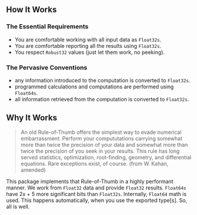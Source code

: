 ## How It Works

### The Essential Requirements

- You are comfortable working with all input data as `Float32s`.
- You are comfortable reporting all the results using `Float32s`.
- You respect `Robust32` values (just let them work, no peeking).

### The Pervasive Conventions

- any information introduced to the computation is converted to `Float32s`.
- programmed calculations and computations are performed using `Float64s`.
- all information retrieved from the computation is converted to `Float32s`.

## Why It Works


> An old Rule-of-Thumb offers the simplest way to evade numerical embarrassment.
 Perform your compututations carrying somewhat more than twice the precision
 of your data and somewhat more than twice the precision of you seek in your results.
 This rule has long served statistics, optimization, root-finding, geometry,
 and differential equations. Rare exceptions exist, of course.
 > (from W. Kahan, amended)
 
 This package implements that Rule-of-Thumb in a highly performant manner.
 We work from `Float32` data and provide `Float32` results.
 `Float64s` have 2x + 5 more significant bits than `Float32s`.
 Internally, `Float64` math is used. This happens automatically,
 when you use the exported type[s]. So, all is well.

